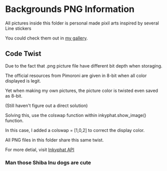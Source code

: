 # Backgrounds PNG Information

All pictures inside this folder is personal made pixil arts inspired by several Line stickers

You could check them out in [my gallery](https://www.pixilart.com/pingrenworkhard/gallery).

## Code Twist

Due to the fact that .png picture file have different bit depth when storaging.

The official resources from Pimoroni are given in 8-bit when all color displayed is legit.

Yet when making my own pictures, the picture color is twisted even saved as 8-bit.

(Still haven't figure out a direct solution)

Solving this, use the colswap function within inkyphat.show_image() function.

In this case, I added a colswap = [1,0,2] to correct the display color.

All PNG files in this folder share this same twist.

For more detial, visit [Inkyphat API](http://docs.pimoroni.com/inkyphat/index.html#)

### Man those Shiba Inu dogs are cute
